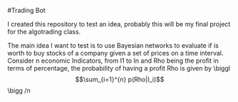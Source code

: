 #Trading Bot

I created this repository to test an idea, probably this will be my final project for the algotrading class.

The main idea I want to test is to use Bayesian networks to evaluate if is worth to buy stocks of a company given a set of prices on a time interval.
Consider n economic Indicators, from I1 to In and Rho being the profit in terms of percentage, the probability of having a profit Rho is given by \biggl $$\sum_{i=1}^{n} p(Rho|I_i)$$ \bigg /n
